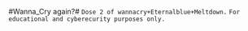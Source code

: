 #Wanna_Cry again?#
`Dose 2 of wannacry+Eternalblue+Meltdown.`
`For educational and cyberecurity purposes only.`
